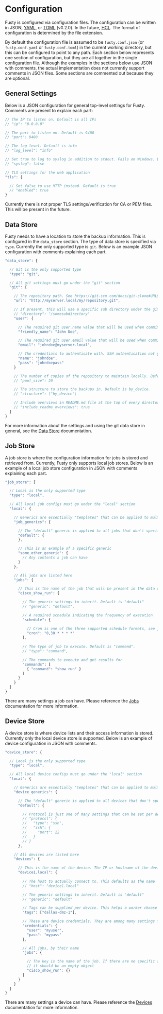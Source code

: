 # Configuration

Fusty is configured via configuration files. The configuration can be written in JSON, [YAML](http://yaml.org/), or
[TOML](https://github.com/toml-lang/toml) (v0.2.0). In the future, [HCL](https://github.com/hashicorp/hcl). The format
of configuration is determined by the file extension. 

By default the configuration file is assumed to be `fusty.conf.json` (or `fusty.conf.yaml` or `fusty.conf.toml`) in the
current working directory, but this can be configured to point to any path. Each section below represents one section of
configuration, but they are all together in the single configuration file. Although the examples in the sections below
use JSON with comments, the actual implementation does not currently support comments in JSON files. Some sections are
commented out because they are optional.

## General Settings

Below is a JSON configuration for general top-level settings for Fusty. Comments are present to explain each part:

```js
// The IP to listen on. Default is all IPs
// "ip": "0.0.0.0"

// The port to listen on. Default is 9400
// "port": 9400

// The log level. Default is info
// "log_level": "info"

// Set true to log to syslog in addition to stdout. Fails on Windows. Default is false
// "syslog": false

// TLS settings for the web application
"tls": {

  // Set false to use HTTP instead. Default is true
  // "enabled": true
}
```

Currently there is not proper TLS settings/verification for CA or PEM files. This will be present in the future.

## Data Store

Fusty needs to have a location to store the backup information. This is configured in the `data_store` section. The type
of data store is specified via `type`. Currently the only supported type is `git`. Below is an example JSON
configuration with comments explaining each part.

```js
"data_store": {

  // Git is the only supported type
  "type": "git",

  // All git settings must go under the "git" section
  "git": {

    // The repository path. See https://git-scm.com/docs/git-clone#URLS
    "url": "http://myserver.local/my/repository.git",

    // If present, this will use a specific sub directory under the git repository to store the results
    // "directory": "/somesubdirectory"
    "user": {

      // The required git user.name value that will be used when committing
      "friendly_name": "John Doe",

      // The required git user.email value that will be used when committing
      "email": "johndoe@myserver.local",

      // The credentials to authenticate with. SSH authentication not yet supported
      "name": "johndoe",
      "pass": "johndoepass"
    }

    // The number of copies of the repository to maintain locally. Default is 20.
    // "pool_size": 20

    // The structure to store the backups in. Default is by_device.
    // "structure": ["by_device"]

    // Include overviews in README.md file at the top of every directory. Default is true.
    // "include_readme_overviews": true
  }
}
```

For more information about the settings and using the git data store in general, see the [Data Store](data.md)
documentation.

## Job Store

A job store is where the configuration information for jobs is stored and retrieved from. Currently, Fusty only supports
local job stores. Below is an example of a local job store configuration in JSON with comments explaining each part.

```js
"job_store": {

  // Local is the only supported type
  "type": "local",

  // All local job configs must go under the "local" section
  "local": {

    // Generics are essentially "templates" that can be applied to multiple/all jobs
    "job_generics": {

      // The "default" generic is applied to all jobs that don't specify their own generic
      "default": {
      },

      // This is an example of a specific generic
      "some_other_generic": {
        // Any contents a job can have
      }
    },

    // All jobs are listed here
    "jobs": {

      // This is the name of the job that will be present in the data store and is referenced from the device
      "cisco_show_run": {

        // The generic settings to inherit. Default is "default"
        // "generic": "default",

        // A required schedule indicating the frequency of execution
        "schedule": {

          // Cron is one of the three supported schedule formats, see jobs documentation for more
          "cron": "0,30 * * * *"
        },
        
        // The type of job to execute. Default is "command".
        // "type": "command",

        // The commands to execute and get results for
        "commands": [
          { "command": "show run" }
        ]
      }
    }
  }
}
```

There are many settings a job can have. Please reference the [Jobs](jobs.md) documentation for more information.

## Device Store

A device store is where device lists and their access information is stored. Currently only the local device store is
supported. Below is an example of device configuration in JSON with comments.

```js
"device_store": {

  // Local is the only supported type
  "type": "local",

  // All local device configs must go under the "local" section
  "local": {

    // Generics are essentially "templates" that can be applied to multiple/all devices
    "device_generics": {

      // The "default" generic is applied to all devices that don't specify their own generic
      "default": {

        // Protocol is just one of many settings that can be set per device. They are not all listed here
        // "protocol": {
        //   "type": "ssh",
        //   "ssh": {
        //     "port": 22
        //   }
        // }
      },

    // All devices are listed here
    "devices": {

      // This is the name of the device. The IP or hostname of the device that is used during connection is preferred.
      "device1.local": {
      
        // The host to actually connect to. This defaults as the name
        // "host": "device1.local"

        // The generic settings to inherit. Default is "default"
        // "generic": "default"

        // Tags can be supplied per device. This helps a worker choose what work to do
        "tags": ["dallas-dmz-1"],

        // These are device credentials. They are among many settings for devices...
        "credentials": {
          "user": "myuser",
          "pass": "mypass"
        },

        // All jobs, by their name
        "jobs": {

          // The key is the name of the job. If there are no specific settings needed by the job,
          // it should be an empty object
          "cisco_show_run": {}
        }
      }
    }
  }
}
```

There are many settings a device can have. Please reference the [Devices](devices.md) documentation for more
information.